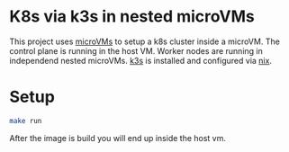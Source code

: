 # K8s via k3s in nested microVMs

This project uses [microVMs](https://github.com/astro/microvm.nix) to setup a k8s cluster inside a microVM. The control plane is running in the host VM. Worker nodes are running in independend nested microVMs. [k3s](https://k3s.io/) is installed and configured via [nix](https://nixos.org).

# Setup

```bash
make run
```

After the image is build you will end up inside the host vm.
